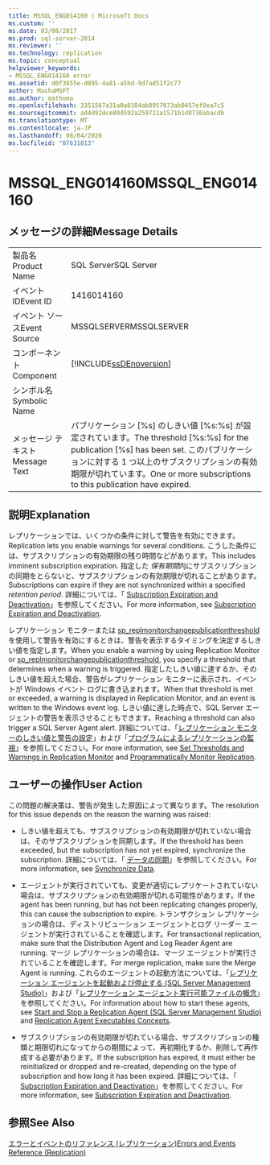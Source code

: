 ```yaml
---
title: MSSQL_ENG014160 | Microsoft Docs
ms.custom: ''
ms.date: 03/08/2017
ms.prod: sql-server-2014
ms.reviewer: ''
ms.technology: replication
ms.topic: conceptual
helpviewer_keywords:
- MSSQL_ENG014160 error
ms.assetid: d0f3855e-d095-4a81-a5bd-9d7ad51f2c77
author: MashaMSFT
ms.author: mathoma
ms.openlocfilehash: 3351567a31a0a0384ab8957073ab0457ef0ea7c5
ms.sourcegitcommit: ad4d92dce894592a259721a1571b1d8736abacdb
ms.translationtype: MT
ms.contentlocale: ja-JP
ms.lasthandoff: 08/04/2020
ms.locfileid: "87631813"
---
```

# <a name="mssql_eng014160"></a><span data-ttu-id="cf1b8-102">MSSQL_ENG014160</span><span class="sxs-lookup"><span data-stu-id="cf1b8-102">MSSQL_ENG014160</span></span>
    
## <a name="message-details"></a><span data-ttu-id="cf1b8-103">メッセージの詳細</span><span class="sxs-lookup"><span data-stu-id="cf1b8-103">Message Details</span></span>  
  
|||  
|-|-|  
|<span data-ttu-id="cf1b8-104">製品名</span><span class="sxs-lookup"><span data-stu-id="cf1b8-104">Product Name</span></span>|<span data-ttu-id="cf1b8-105">SQL Server</span><span class="sxs-lookup"><span data-stu-id="cf1b8-105">SQL Server</span></span>|  
|<span data-ttu-id="cf1b8-106">イベント ID</span><span class="sxs-lookup"><span data-stu-id="cf1b8-106">Event ID</span></span>|<span data-ttu-id="cf1b8-107">14160</span><span class="sxs-lookup"><span data-stu-id="cf1b8-107">14160</span></span>|  
|<span data-ttu-id="cf1b8-108">イベント ソース</span><span class="sxs-lookup"><span data-stu-id="cf1b8-108">Event Source</span></span>|<span data-ttu-id="cf1b8-109">MSSQLSERVER</span><span class="sxs-lookup"><span data-stu-id="cf1b8-109">MSSQLSERVER</span></span>|  
|<span data-ttu-id="cf1b8-110">コンポーネント</span><span class="sxs-lookup"><span data-stu-id="cf1b8-110">Component</span></span>|[!INCLUDE[ssDEnoversion](../../includes/ssdenoversion-md.md)]|  
|<span data-ttu-id="cf1b8-111">シンボル名</span><span class="sxs-lookup"><span data-stu-id="cf1b8-111">Symbolic Name</span></span>||  
|<span data-ttu-id="cf1b8-112">メッセージ テキスト</span><span class="sxs-lookup"><span data-stu-id="cf1b8-112">Message Text</span></span>|<span data-ttu-id="cf1b8-113">パブリケーション [%s] のしきい値 [%s:%s] が設定されています。</span><span class="sxs-lookup"><span data-stu-id="cf1b8-113">The threshold [%s:%s] for the publication [%s] has been set.</span></span> <span data-ttu-id="cf1b8-114">このパブリケーションに対する 1 つ以上のサブスクリプションの有効期限が切れています。</span><span class="sxs-lookup"><span data-stu-id="cf1b8-114">One or more subscriptions to this publication have expired.</span></span>|  
  
## <a name="explanation"></a><span data-ttu-id="cf1b8-115">説明</span><span class="sxs-lookup"><span data-stu-id="cf1b8-115">Explanation</span></span>  
 <span data-ttu-id="cf1b8-116">レプリケーションでは、いくつかの条件に対して警告を有効にできます。</span><span class="sxs-lookup"><span data-stu-id="cf1b8-116">Replication lets you enable warnings for several conditions.</span></span> <span data-ttu-id="cf1b8-117">こうした条件には、サブスクリプションの有効期限の残り時間などがあります。</span><span class="sxs-lookup"><span data-stu-id="cf1b8-117">This includes imminent subscription expiration.</span></span> <span data-ttu-id="cf1b8-118">指定した *保有期間*内にサブスクリプションの同期をとらないと、サブスクリプションの有効期限が切れることがあります。</span><span class="sxs-lookup"><span data-stu-id="cf1b8-118">Subscriptions can expire if they are not synchronized within a specified *retention period*.</span></span> <span data-ttu-id="cf1b8-119">詳細については、「 [Subscription Expiration and Deactivation](subscription-expiration-and-deactivation.md)」を参照してください。</span><span class="sxs-lookup"><span data-stu-id="cf1b8-119">For more information, see [Subscription Expiration and Deactivation](subscription-expiration-and-deactivation.md).</span></span>  
  
 <span data-ttu-id="cf1b8-120">レプリケーション モニターまたは [sp_replmonitorchangepublicationthreshold](/sql/relational-databases/system-stored-procedures/sp-replmonitorchangepublicationthreshold-transact-sql)を使用して警告を有効にするときは、警告を表示するタイミングを決定するしきい値を指定します。</span><span class="sxs-lookup"><span data-stu-id="cf1b8-120">When you enable a warning by using Replication Monitor or [sp_replmonitorchangepublicationthreshold](/sql/relational-databases/system-stored-procedures/sp-replmonitorchangepublicationthreshold-transact-sql), you specify a threshold that determines when a warning is triggered.</span></span> <span data-ttu-id="cf1b8-121">指定したしきい値に達するか、そのしきい値を超えた場合、警告がレプリケーション モニターに表示され、イベントが Windows イベント ログに書き込まれます。</span><span class="sxs-lookup"><span data-stu-id="cf1b8-121">When that threshold is met or exceeded, a warning is displayed in Replication Monitor, and an event is written to the Windows event log.</span></span> <span data-ttu-id="cf1b8-122">しきい値に達した時点で、SQL Server エージェントの警告を表示させることもできます。</span><span class="sxs-lookup"><span data-stu-id="cf1b8-122">Reaching a threshold can also trigger a SQL Server Agent alert.</span></span> <span data-ttu-id="cf1b8-123">詳細については、「[レプリケーション モニターのしきい値と警告の設定](monitor/set-thresholds-and-warnings-in-replication-monitor.md)」および「[プログラムによるレプリケーションの監視](monitoring-replication.md)」を参照してください。</span><span class="sxs-lookup"><span data-stu-id="cf1b8-123">For more information, see [Set Thresholds and Warnings in Replication Monitor](monitor/set-thresholds-and-warnings-in-replication-monitor.md) and [Programmatically Monitor Replication](monitoring-replication.md).</span></span>  
  
## <a name="user-action"></a><span data-ttu-id="cf1b8-124">ユーザーの操作</span><span class="sxs-lookup"><span data-stu-id="cf1b8-124">User Action</span></span>  
 <span data-ttu-id="cf1b8-125">この問題の解決策は、警告が発生した原因によって異なります。</span><span class="sxs-lookup"><span data-stu-id="cf1b8-125">The resolution for this issue depends on the reason the warning was raised:</span></span>  
  
-   <span data-ttu-id="cf1b8-126">しきい値を超えても、サブスクリプションの有効期限が切れていない場合は、そのサブスクリプションを同期します。</span><span class="sxs-lookup"><span data-stu-id="cf1b8-126">If the threshold has been exceeded, but the subscription has not yet expired, synchronize the subscription.</span></span> <span data-ttu-id="cf1b8-127">詳細については、「 [データの同期](synchronize-data.md)」を参照してください。</span><span class="sxs-lookup"><span data-stu-id="cf1b8-127">For more information, see [Synchronize Data](synchronize-data.md).</span></span>  
  
-   <span data-ttu-id="cf1b8-128">エージェントが実行されていても、変更が適切にレプリケートされていない場合は、サブスクリプションの有効期限が切れる可能性があります。</span><span class="sxs-lookup"><span data-stu-id="cf1b8-128">If the agent has been running, but has not been replicating changes properly, this can cause the subscription to expire.</span></span> <span data-ttu-id="cf1b8-129">トランザクション レプリケーションの場合は、ディストリビューション エージェントとログ リーダー エージェントが実行されていることを確認します。</span><span class="sxs-lookup"><span data-stu-id="cf1b8-129">For transactional replication, make sure that the Distribution Agent and Log Reader Agent are running.</span></span> <span data-ttu-id="cf1b8-130">マージ レプリケーションの場合は、マージ エージェントが実行されていることを確認します。</span><span class="sxs-lookup"><span data-stu-id="cf1b8-130">For merge replication, make sure the Merge Agent is running.</span></span> <span data-ttu-id="cf1b8-131">これらのエージェントの起動方法については、「[レプリケーション エージェントを起動および停止する &#40;SQL Server Management Studio&#41;](agents/start-and-stop-a-replication-agent-sql-server-management-studio.md)」および「[レプリケーション エージェント実行可能ファイルの概念](concepts/replication-agent-executables-concepts.md)」を参照してください。</span><span class="sxs-lookup"><span data-stu-id="cf1b8-131">For information about how to start these agents, see [Start and Stop a Replication Agent &#40;SQL Server Management Studio&#41;](agents/start-and-stop-a-replication-agent-sql-server-management-studio.md) and [Replication Agent Executables Concepts](concepts/replication-agent-executables-concepts.md).</span></span>  
  
-   <span data-ttu-id="cf1b8-132">サブスクリプションの有効期限が切れている場合、サブスクリプションの種類と期限切れになってからの期間によって、再初期化するか、削除して再作成する必要があります。</span><span class="sxs-lookup"><span data-stu-id="cf1b8-132">If the subscription has expired, it must either be reinitialized or dropped and re-created, depending on the type of subscription and how long it has been expired.</span></span> <span data-ttu-id="cf1b8-133">詳細については、「 [Subscription Expiration and Deactivation](subscription-expiration-and-deactivation.md)」を参照してください。</span><span class="sxs-lookup"><span data-stu-id="cf1b8-133">For more information, see [Subscription Expiration and Deactivation](subscription-expiration-and-deactivation.md).</span></span>  
  
## <a name="see-also"></a><span data-ttu-id="cf1b8-134">参照</span><span class="sxs-lookup"><span data-stu-id="cf1b8-134">See Also</span></span>  
 [<span data-ttu-id="cf1b8-135">エラーとイベントのリファレンス &#40;レプリケーション&#41;</span><span class="sxs-lookup"><span data-stu-id="cf1b8-135">Errors and Events Reference &#40;Replication&#41;</span></span>](errors-and-events-reference-replication.md)  
  
  
